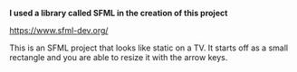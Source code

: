 **I used a library called SFML in the creation of this project**

https://www.sfml-dev.org/

This is an SFML project that looks like static on a TV. It starts off as a small rectangle and you are able to resize it with the arrow keys.
